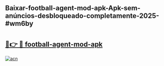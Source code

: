 ## Baixar-football-agent-mod-apk-Apk-sem-anúncios-desbloqueado-completamente-2025-#wm6by

# <h2><a href="https://ainizakaria.my?title=football-agent-mod-apk&ref=22M">🔗👉 🔴 football-agent-mod-apk</a></h2>

[![acn](https://github.com/user-attachments/assets/0f9c940e-d8b0-45ae-aac7-cd30a18b3e1c)](https://ainizakaria.my?title=football-agent-mod-apk&ref=22M)

